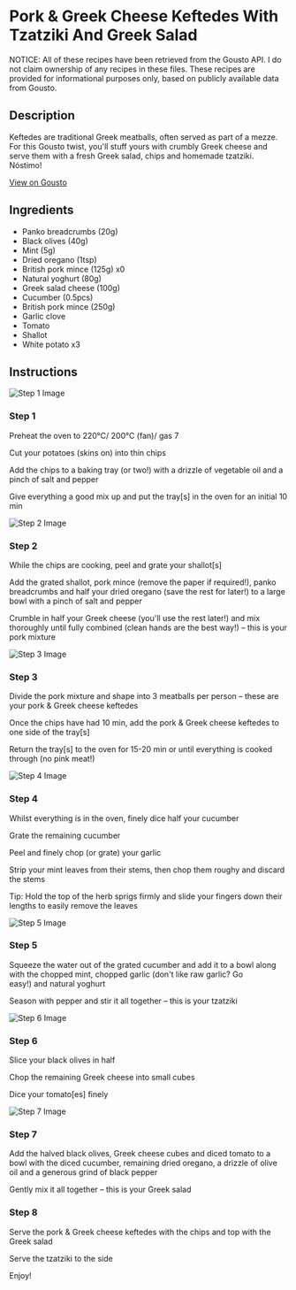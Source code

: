 # Pork & Greek Cheese Keftedes With Tzatziki And Greek Salad

NOTICE: All of these recipes have been retrieved from the Gousto API. I do not claim ownership of any recipes in these files. These recipes are provided for informational purposes only, based on publicly available data from Gousto.

## Description

Keftedes are traditional Greek meatballs, often served as part of a mezze. For this Gousto twist, you'll stuff yours with crumbly Greek cheese and serve them with a fresh Greek salad, chips and homemade tzatziki. Nóstimo!

[View on Gousto](https://www.gousto.co.uk/recipes/cookbook/pork-feta-keftedes-with-chips-tzatziki-salad)

## Ingredients

- Panko breadcrumbs (20g)
- Black olives (40g)
- Mint (5g)
- Dried oregano (1tsp)
- British pork mince (125g) x0
- Natural yoghurt (80g)
- Greek salad cheese (100g)
- Cucumber (0.5pcs)
- British pork mince (250g)
- Garlic clove
- Tomato
- Shallot
- White potato x3

## Instructions

![Step 1 Image](https://production-media.gousto.co.uk/cms/recipe-step-image/RC2485Step-1-x200.jpg)

### Step 1

Preheat the oven to 220°C/ 200°C (fan)/ gas 7

Cut your potatoes (skins on) into thin chips

Add the chips to a baking tray (or two!) with a drizzle of vegetable oil and a pinch of salt and pepper

Give everything a good mix up and put the tray[s] in the oven for an initial 10 min

![Step 2 Image](https://production-media.gousto.co.uk/cms/recipe-step-image/RC2485Step-2-x200.jpg)

### Step 2

While the chips are cooking, peel and grate your shallot[s]

Add the grated shallot, pork mince (remove the paper if required!), panko breadcrumbs and half your dried oregano (save the rest for later!) to a large bowl with a pinch of salt and pepper

Crumble in half your Greek cheese (you'll use the rest later!) and mix thoroughly until fully combined (clean hands are the best way!) – this is your pork mixture

![Step 3 Image](https://production-media.gousto.co.uk/cms/recipe-step-image/RC2485Step-3-x200.jpg)

### Step 3

Divide the pork mixture<span class="text-danger"> </span>and shape into 3 meatballs per person – these are your pork & Greek cheese keftedes

Once the chips have had 10 min, add the pork & Greek cheese keftedes to one side of the tray[s]

Return the tray[s] to the oven for 15-20 min or until everything is cooked through (no pink meat!)

![Step 4 Image](https://production-media.gousto.co.uk/cms/recipe-step-image/RC2485Step-4-x200.jpg)

### Step 4

Whilst everything is in the oven, finely dice half your cucumber

Grate the remaining cucumber

Peel and finely chop (or grate) your garlic

Strip your mint leaves from their stems, then chop them roughy and discard the stems

Tip: Hold the top of the herb sprigs firmly and slide your fingers down their lengths to easily remove the leaves

![Step 5 Image](https://production-media.gousto.co.uk/cms/recipe-step-image/RC2485Step-5-x200.jpg)

### Step 5

Squeeze the water out of the grated cucumber and add it to a bowl along with the chopped mint, chopped garlic (don't like raw garlic? Go easy!) and natural yoghurt

Season with pepper and stir it all together – this is your tzatziki

![Step 6 Image](https://production-media.gousto.co.uk/cms/recipe-step-image/RC2485Step-6-x200.jpg)

### Step 6

Slice your black olives in half

Chop the remaining Greek cheese into small cubes

Dice your tomato[es] finely

![Step 7 Image](https://production-media.gousto.co.uk/cms/recipe-step-image/RC2485Step-7-x200.jpg)

### Step 7

Add the halved black olives, Greek cheese cubes and diced tomato to a bowl with the diced cucumber, remaining dried oregano, a drizzle of olive oil and a generous grind of black pepper

Gently mix it all together – this is your Greek salad

### Step 8

Serve the pork & Greek cheese keftedes with the chips and top with the Greek salad

Serve the tzatziki to the side

Enjoy!


